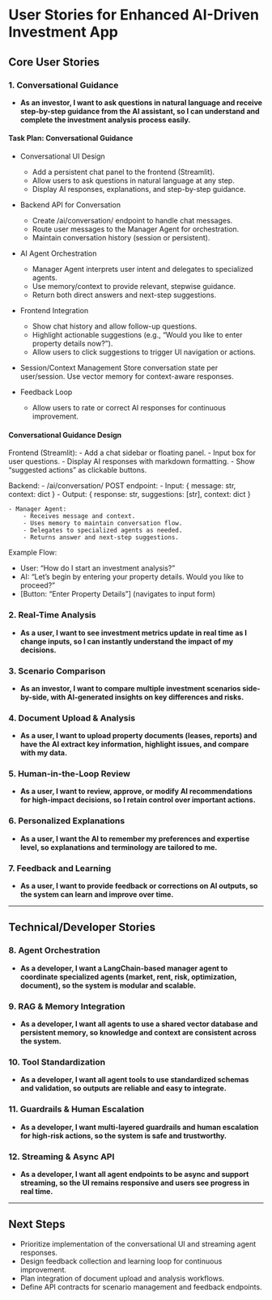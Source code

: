 # User Stories for Enhanced AI-Driven Investment App

## Core User Stories

### 1. Conversational Guidance
- **As an investor, I want to ask questions in natural language and receive step-by-step guidance from the AI assistant, so I can understand and complete the investment analysis process easily.**
#### Task Plan: Conversational Guidance
- Conversational UI Design
    - Add a persistent chat panel to the frontend (Streamlit).
    - Allow users to ask questions in natural language at any step.
    - Display AI responses, explanations, and step-by-step guidance.

- Backend API for Conversation
    - Create /ai/conversation/ endpoint to handle chat messages.
    - Route user messages to the Manager Agent for orchestration.
    - Maintain conversation history (session or persistent).

- AI Agent Orchestration
    - Manager Agent interprets user intent and delegates to specialized agents.
    - Use memory/context to provide relevant, stepwise guidance.
    - Return both direct answers and next-step suggestions.

- Frontend Integration
    - Show chat history and allow follow-up questions.
    - Highlight actionable suggestions (e.g., “Would you like to enter property details now?”).
    - Allow users to click suggestions to trigger UI navigation or actions.

- Session/Context Management
    Store conversation state per user/session.
    Use vector memory for context-aware responses.

- Feedback Loop
    - Allow users to rate or correct AI responses for continuous improvement.

#### Conversational Guidance Design

Frontend (Streamlit):
    - Add a chat sidebar or floating panel.
    - Input box for user questions.
    - Display AI responses with markdown formatting.
    - Show “suggested actions” as clickable buttons.

Backend:
    - /ai/conversation/ POST endpoint:
        - Input: { message: str, context: dict }
        - Output: { response: str, suggestions: [str], context: dict }

    - Manager Agent:
        - Receives message and context.
        - Uses memory to maintain conversation flow.
        - Delegates to specialized agents as needed.
        - Returns answer and next-step suggestions.

Example Flow:

 - User: “How do I start an investment analysis?”
 - AI: “Let’s begin by entering your property details. Would you like to proceed?”
 - [Button: “Enter Property Details”] (navigates to input form)

### 2. Real-Time Analysis
- **As a user, I want to see investment metrics update in real time as I change inputs, so I can instantly understand the impact of my decisions.**

### 3. Scenario Comparison
- **As an investor, I want to compare multiple investment scenarios side-by-side, with AI-generated insights on key differences and risks.**

### 4. Document Upload & Analysis
- **As a user, I want to upload property documents (leases, reports) and have the AI extract key information, highlight issues, and compare with my data.**

### 5. Human-in-the-Loop Review
- **As a user, I want to review, approve, or modify AI recommendations for high-impact decisions, so I retain control over important actions.**

### 6. Personalized Explanations
- **As a user, I want the AI to remember my preferences and expertise level, so explanations and terminology are tailored to me.**

### 7. Feedback and Learning
- **As a user, I want to provide feedback or corrections on AI outputs, so the system can learn and improve over time.**

---

## Technical/Developer Stories

### 8. Agent Orchestration
- **As a developer, I want a LangChain-based manager agent to coordinate specialized agents (market, rent, risk, optimization, document), so the system is modular and scalable.**

### 9. RAG & Memory Integration
- **As a developer, I want all agents to use a shared vector database and persistent memory, so knowledge and context are consistent across the system.**

### 10. Tool Standardization
- **As a developer, I want all agent tools to use standardized schemas and validation, so outputs are reliable and easy to integrate.**

### 11. Guardrails & Human Escalation
- **As a developer, I want multi-layered guardrails and human escalation for high-risk actions, so the system is safe and trustworthy.**

### 12. Streaming & Async API
- **As a developer, I want all agent endpoints to be async and support streaming, so the UI remains responsive and users see progress in real time.**

---

## Next Steps
- Prioritize implementation of the conversational UI and streaming agent responses.
- Design feedback collection and learning loop for continuous improvement.
- Plan integration of document upload and analysis workflows.
- Define API contracts for scenario management and feedback endpoints.
